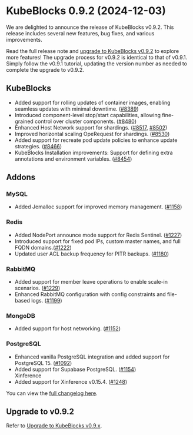 # KubeBlocks 0.9.2 (2024-12-03)

We are delighted to announce the release of KubeBlocks v0.9.2. This release includes several new features, bug fixes, and various improvements.

Read the full release note and [upgrade to KubeBlocks v0.9.2](https://kubeblocks.io/docs/release-0.9/user_docs/upgrade-kubeblocks/upgrade-to-latest-version) to explore more features! The upgrade process for v0.9.2 is identical to that of v0.9.1. Simply follow the v0.9.1 tutorial, updating the version number as needed to complete the upgrade to v0.9.2.

## KubeBlocks

- Added support for rolling updates of container images, enabling seamless updates with minimal downtime. ([#8389](https://github.com/apecloud/kubeblocks/pull/8389))  
- Introduced component-level stop/start capabilities, allowing fine-grained control over cluster components. ([#8480](https://github.com/apecloud/kubeblocks/pull/8480))  
- Enhanced Host Network support for shardings. ([#8517](https://github.com/apecloud/kubeblocks/pull/8517), [#8502](https://github.com/apecloud/kubeblocks/pull/8502))  
- Improved horizontal scaling OpeRequest for shardings. ([#8530](https://github.com/apecloud/kubeblocks/pull/8530))  
- Added support for recreate pod update policies to enhance update strategies. ([#8466](https://github.com/apecloud/kubeblocks/pull/8466))  
- KubeBlocks Installation improvements: Support for defining extra annotations and environment variables. ([#8454](https://github.com/apecloud/kubeblocks/pull/8454))

## Addons

### MySQL

- Added Jemalloc support for improved memory management. ([#1158](https://github.com/apecloud/kubeblocks-addons/pull/1158))

### Redis

- Added NodePort announce mode support for Redis Sentinel. ([#1227](https://github.com/apecloud/kubeblocks-addons/pull/1227))
- Introduced support for fixed pod IPs, custom master names, and full FQDN domains.([#1222](https://github.com/apecloud/kubeblocks-addons/pull/1222))  
- Updated user ACL backup frequency for PITR backups. ([#1180](https://github.com/apecloud/kubeblocks-addons/pull/1180))  

### RabbitMQ

- Added support for member leave operations to enable scale-in scenarios.  ([#1229](https://github.com/apecloud/kubeblocks-addons/pull/1229))  
- Enhanced RabbitMQ configuration with config constraints and file-based logs. ([#1199](https://github.com/apecloud/kubeblocks-addons/pull/1199))  

### MongoDB

- Added support for host networking. ([#1152](https://github.com/apecloud/kubeblocks-addons/pull/1152))  

### PostgreSQL

- Enhanced vanilla PostgreSQL integration and added support for PostgreSQL 15. ([#1092](https://github.com/apecloud/kubeblocks-addons/pull/1092))  
- Added support for Supabase PostgreSQL. ([#1154](https://github.com/apecloud/kubeblocks-addons/pull/1154))  
Xinference
- Added support for Xinference v0.15.4. ([#1248](https://github.com/apecloud/kubeblocks-addons/pull/1248))

You can view the [full changelog here](https://github.com/apecloud/kubeblocks/compare/v0.9.1...v0.9.2).

## Upgrade to v0.9.2

Refer to [Upgrade to KubeBlocks v0.9.x](https://kubeblocks.io/docs/release-0.9/user_docs/upgrade-kubeblocks/upgrade-to-latest-version).
